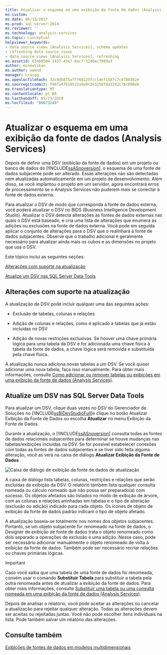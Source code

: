 ```yaml
---
title: Atualizar o esquema em uma exibição da fonte de dados (Analysis Services) | Microsoft Docs
ms.custom: ''
ms.date: 06/13/2017
ms.prod: sql-server-2014
ms.reviewer: ''
ms.technology: analysis-services
ms.topic: conceptual
helpviewer_keywords:
- data source views [Analysis Services], schema updates
- refreshing data source views
- data source views [Analysis Services], refreshing
ms.assetid: 634b0504-1437-43e7-8ac7-3248ac7989a3
author: minewiskan
ms.author: owend
manager: craigg
ms.openlocfilehash: 32c9db875afff68125fcc14ef1587c7c4f80302e
ms.sourcegitcommit: f40fa47619512a9a9c3e3258fda3242c76c008e6
ms.translationtype: MT
ms.contentlocale: pt-BR
ms.lasthandoff: 05/23/2019
ms.locfileid: "66073249"
---
```

# <a name="refresh-the-schema-in-a-data-source-view-analysis-services"></a>Atualizar o esquema em uma exibição da fonte de dados (Analysis Services)
  Depois de definir uma DSV (exibição da fonte de dados) em um projeto ou banco de dados do [!INCLUDE[ssASnoversion](../../../includes/ssasnoversion-md.md)], o esquema de uma fonte de dados subjacente pode ser alterado. Essas alterações não são detectadas nem atualizadas automaticamente em um projeto de desenvolvimento. Além disso, se você implantou o projeto em um servidor, agora encontrará erros de processamento se o Analysis Services não puderem mais se conectar à fonte de dados externa.  
  
 Para atualizar o DSV de modo que corresponda à fonte de dados externa, você poderá atualizar o DSV no BIDS (Business Intelligence Development Studio). Atualizar o DSV detecta alterações às fontes de dados externas nas quais o DSV está baseado, e cria uma lista de alterações que enumera as adições ou exclusões na fonte de dados externa. Você pode em seguida aplicar o conjunto de alterações para o DSV que o realinhará à fonte de dados subjacentes. Observe que o trabalho adicional é geralmente necessário para atualizar ainda mais os cubos e as dimensões no projeto que usa o DSV.  
  
 Este tópico inclui as seguintes seções:  
  
 [Alterações com suporte na atualização](#bkmk_changlist)  
  
 [Atualize um DSV nas SQL Server Data Tools](#bkmk_DSVrefresh)  
  
##  <a name="bkmk_changlist"></a> Alterações com suporte na atualização  
 A atualização de DSV pode incluir qualquer uma das seguintes ações:  
  
-   Exclusão de tabelas, colunas e relações  
  
-   Adição de colunas e relações, como é aplicado a tabelas que já estão incluídas no DSV  
  
-   Adição de novas restrições exclusivas. Se houver uma chave primária lógica para uma tabela da DSV e for adicionada uma chave física à tabela da fonte de dados, a chave lógica será removida e substituída pela chave física.  
  
 A atualização nunca adiciona novas tabelas a um DSV. Se você quiser adicionar uma nova tabela, faça isso manualmente. Para obter mais informações, consulte [Como adicionar ou remover tabelas ou exibições em uma exibição da fonte de dados &#40;Analysis Services&#41;](adding-or-removing-tables-or-views-in-a-data-source-view-analysis-services.md).  
  
##  <a name="bkmk_DSVrefresh"></a> Atualize um DSV nas SQL Server Data Tools  
 Para atualizar um DSV, clique duas vezes no DSV do Gerenciador de Soluções no [!INCLUDE[ssBIDevStudioFull](../../includes/ssbidevstudiofull-md.md)]e clique no botão Atualizar Exibição da Fonte de Dados ou escolha **Atualizar** no menu Exibição da Fonte de Dados.  
  
 Durante a atualização, o [!INCLUDE[ssASnoversion](../../../includes/ssasnoversion-md.md)] consulta todas as fontes de dados relacionais subjacentes para determinar se houve mudanças nas tabelas/exibições incluídas na DSV. Se for possível estabelecer conexões com todas as fontes de dados subjacentes e se tiver sido feita alguma alteração, você as verá na caixa de diálogo **Atualizar Exibição da Fonte de Dados** .  
  
 ![Caixa de diálogo de exibição da fonte de dados de atualização](../media/ssas-olapdsv-refresh.gif "caixa de diálogo Atualizar exibição da fonte de dados")  
  
 A caixa de diálogo lista tabelas, colunas, restrições e relações que serão excluídas da exibição da DSV. O relatório também lista qualquer consulta nomeada ou cálculo nomeado que não possa ser preparado(a) com sucesso. Os objetos afetados são listados no modo de exibição de árvore, com as colunas e relações aninhadas em tabelas e o tipo de alteração (exclusão ou adição) indicado para cada objeto. Os ícones de objeto de exibição da fonte de dados padrão indicam o tipo de objeto afetado.  
  
 A atualização baseia-se totalmente nos nomes dos objetos subjacentes. Portanto, se um objeto subjacente for renomeado na fonte de dados, o Designer de exibição de fonte de dados trata o objeto renomeado como dois separado a operações de exclusão e uma adição. Nesse caso, pode ser necessário adicionar manualmente o objeto renomeado de volta à exibição da fonte de dados. Também pode ser necessário recriar relações ou chaves primárias lógicas.  
  
> [!IMPORTANT]  
>  Caso você saiba que uma tabela de uma fonte de dados foi renomeada, convém usar o comando **Substituir Tabela** para substituir a tabela pela outra renomeada antes de atualizar a exibição da fonte de dados. Para obter mais informações, consulte [Substituir uma tabela ou uma consulta nomeada em uma exibição da fonte de dados &#40;Analysis Services&#41;](replace-a-table-or-a-named-query-in-a-data-source-view-analysis-services.md).  
  
 Depois de analisar o relatório, você pode aceitar as alterações ou cancelar a atualização para rejeitar qualquer alteração. Todas as alterações devem ser aceitas ou rejeitadas juntas. Você não pode escolher itens individuais na lista. Pode também salvar um relatório das alterações.  
  
## <a name="see-also"></a>Consulte também  
 [Exibições de fontes de dados em modelos multidimensionais](data-source-views-in-multidimensional-models.md)  
  
  
